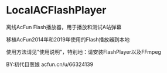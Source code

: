 # LocalACFlashPlayer
离线AcFun Flash播放器，用于播放和测试A站弹幕

移植AcFun2014年和2019年使用的Flash播放器到本地

使用方法请见"使用说明"，特别地：请安装FlashPlayer以及FFmpeg

BY:初代目葱娘 acfun.cn/u/66324139
